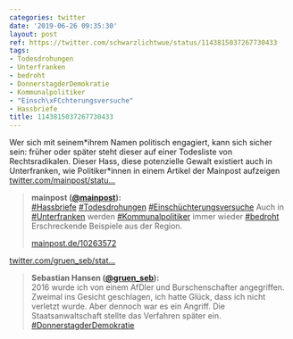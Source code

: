 ```yaml
---
categories: twitter
date: '2019-06-26 09:35:30'
layout: post
ref: https://twitter.com/schwarzlichtwue/status/1143815037267730433
tags:
- Todesdrohungen
- Unterfranken
- bedroht
- DonnerstagderDemokratie
- Kommunalpolitiker
- "Einsch\xFCchterungsversuche"
- Hassbriefe
title: 1143815037267730433
---
```

Wer sich mit seinem\*ihrem Namen politisch engagiert, kann sich sicher sein: früher oder später steht dieser auf einer Todesliste von Rechtsradikalen. Dieser Hass, diese potenzielle Gewalt existiert auch in Unterfranken, wie Politiker\*innen in einem Artikel der Mainpost aufzeigen [twitter.com/mainpost/statu…](https://twitter.com/mainpost/status/1143806103718731776) 
> <b>mainpost ([@mainpost](https://twitter.com/mainpost)):</b>  
>[#Hassbriefe](/t/hassbriefe)  [#Todesdrohungen](/t/todesdrohungen)  [#Einschüchterungsversuche](/t/einschüchterungsversuche)  Auch in [#Unterfranken](/t/unterfranken) werden [#Kommunalpolitiker](/t/kommunalpolitiker) immer wieder [#bedroht](/t/bedroht)  Erschreckende Beispiele aus der Region.  
>  
>[mainpost.de/10263572](http://mainpost.de/10263572)   


[twitter.com/gruen_seb/stat…](https://twitter.com/gruen_seb/status/1144162200841596928?s=19) 
> <b>Sebastian Hansen ([@gruen_seb](https://twitter.com/gruen_seb)):</b>  
>2016 wurde ich von einem AfDler und Burschenschafter angegriffen. Zweimal ins Gesicht geschlagen, ich hatte Glück, dass ich nicht verletzt wurde. Aber dennoch war es ein Angriff. Die Staatsanwaltschaft stellte das Verfahren später ein. [#DonnerstagderDemokratie](/t/donnerstagderdemokratie)   


